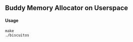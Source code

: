 Buddy Memory Allocator on Userspace
------------------------------------------

#### Usage

```
make
./biscuitos
```
